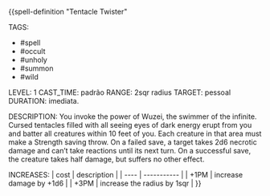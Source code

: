 {{spell-definition "Tentacle Twister"

TAGS:
- #spell
- #occult
- #unholy
- #summon
- #wild

LEVEL: 1
CAST_TIME: padrão
RANGE: 2sqr radius
TARGET: pessoal
DURATION: imediata.

DESCRIPTION:
You invoke the power of Wuzei, the swimmer of the infinite.  
Cursed tentacles filled with all seeing eyes of dark energy erupt from you and batter all creatures within 10 feet of you. Each creature in that area must make a Strength saving throw. On a failed save, a target takes 2d6 necrotic damage and can’t take reactions until its next turn. On a successful save, the creature takes half damage, but suffers no other effect. 

INCREASES:
| cost | description |
| ---- | ----------- |
| +1PM | increase damage by +1d6 |
| +3PM | increase the radius by 1sqr |
}}

